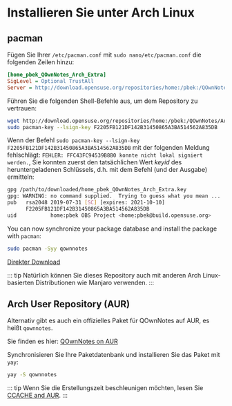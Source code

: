 # Installieren Sie unter Arch Linux

## pacman

Fügen Sie Ihrer `/etc/pacman.conf` mit `sudo nano/etc/pacman.conf` die folgenden Zeilen hinzu:

```ini
[home_pbek_QOwnNotes_Arch_Extra]
SigLevel = Optional TrustAll
Server = http://download.opensuse.org/repositories/home:/pbek:/QOwnNotes/Arch_Extra/$arch
```

Führen Sie die folgenden Shell-Befehle aus, um dem Repository zu vertrauen:

```bash
wget http://download.opensuse.org/repositories/home:/pbek:/QOwnNotes/Arch_Extra/x86_64/home_pbek_QOwnNotes_Arch_Extra.key -O - | sudo pacman-key --add -
sudo pacman-key --lsign-key F2205FB121DF142B31450865A3BA514562A835DB
```

Wenn der Befehl `sudo pacman-key --lsign-key F2205FB121DF142B31450865A3BA514562A835DB` mit der folgenden Meldung fehlschlägt: `FEHLER: FFC43FC94539B8B0 konnte nicht lokal signiert werden.`, Sie konnten zuerst den tatsächlichen Wert *keyid* des heruntergeladenen Schlüssels, d.h. mit dem Befehl (und der Ausgabe) ermitteln:

```bash
gpg /path/to/downloaded/home_pbek_QOwnNotes_Arch_Extra.key
gpg: WARNING: no command supplied.  Trying to guess what you mean ...
pub   rsa2048 2019-07-31 [SC] [expires: 2021-10-10]
      F2205FB121DF142B31450865A3BA514562A835DB
uid           home:pbek OBS Project <home:pbek@build.opensuse.org>
```

You can now synchronize your package database and install the package with `pacman`:

```bash
sudo pacman -Syy qownnotes
```

[Direkter Download](https://build.opensuse.org/package/binaries/home:pbek:QOwnNotes/desktop/Arch_Extra)

::: tip
Natürlich können Sie dieses Repository auch mit anderen Arch Linux-basierten Distributionen wie Manjaro verwenden.
:::

## Arch User Repository (AUR)

Alternativ gibt es auch ein offizielles Paket für QOwnNotes auf AUR, es heißt `qownnotes`.

Sie finden es hier: [QOwnNotes on AUR](https://aur.archlinux.org/packages/qownnotes)

Synchronisieren Sie Ihre Paketdatenbank und installieren Sie das Paket mit `yay`:

```bash
yay -S qownnotes
```

::: tip
Wenn Sie die Erstellungszeit beschleunigen möchten, lesen Sie [CCACHE and AUR](https://www.reddit.com/r/archlinux/comments/6vez44/a_small_tip_if_you_compile_from_aur/).
:::
